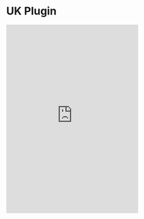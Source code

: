 # UK Plugin

<iframe src="https://canary.discord.com/widget?id=762817076238745620&theme=dark" width="350" height="500" allowtransparency="true" frameborder="0" sandbox="allow-popups allow-popups-to-escape-sandbox allow-same-origin allow-scripts"></iframe>